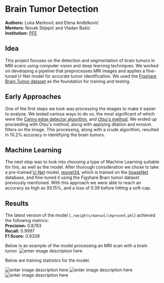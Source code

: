 # Brain Tumor Detection

**Authors:** Luka Marković and Elena Anđelković  
**Mentors:** Novak Stijepić and Vladan Bašić  
**Institution:** [PFE](https://pfe.rs/)

## Idea
This project focuses on the detection and segmentation of brain tumors in MRI scans using computer vision and deep learning techniques. We worked on developing a pipeline that preprocesses MRI images and applies a fine-tuned U-Net model for accurate tumor identification. We used the [Figshare Brain Tumor dataset](https://www.kaggle.com/datasets/nikhilroxtomar/brain-tumor-segmentation/data) as the foundation for training and testing.


## Early Approaches
One of the first steps we took was processing the images to make it easier to analyse. We tested various ways to do so, the most significant of which were the [Canny edge detector algorithm](https://en.wikipedia.org/wiki/Canny_edge_detector), and [Otsu's method](https://en.wikipedia.org/wiki/Otsu%27s_method). We ended up proceeding with Otsu's method, along with applying dilation and erosion filters on the image. This processing, along with a crude algorithim, resulted in 10.2% accuracy in identifying the brain tumors.

## Machine Learning
The next step was to look into choosing a type of Machine Learning suitable for this, as well as the model. After thorough consideration we chose to take a pre-trained [U-Net](https://en.wikipedia.org/wiki/U-Net) model, [resnet34](https://docs.pytorch.org/vision/main/models/generated/torchvision.models.resnet34.html), which is trained on the [ImageNet](https://www.image-net.org/) database, and fine-tuned it using the Figshare Brain tumor dataset previously mentioned. With this approach we were able to reach an accuracy as high as 93.15%, and a loss of 0.39 before hitting a soft-cap.

## Results
The latest version of the model (`./weights/manual/improved.pkl`) achieved the following metrics:  
**Precision:** 0.8763  
**Recall:** 0.9997  
**F1 Score:** 0.9339  


Below is an example of the model processing an MRI scan with a brain tumor.
![enter image description here](https://i.postimg.cc/K8SLgfnB/output.png)

Below are training statistics for the model.

![enter image description here](https://i.postimg.cc/NMFn3BC6/training.png)
![enter image description here](https://i.postimg.cc/cCpgJW3n/accuracy.png)
![enter image description here](https://i.postimg.cc/Vspbgqhk/loss.png)

